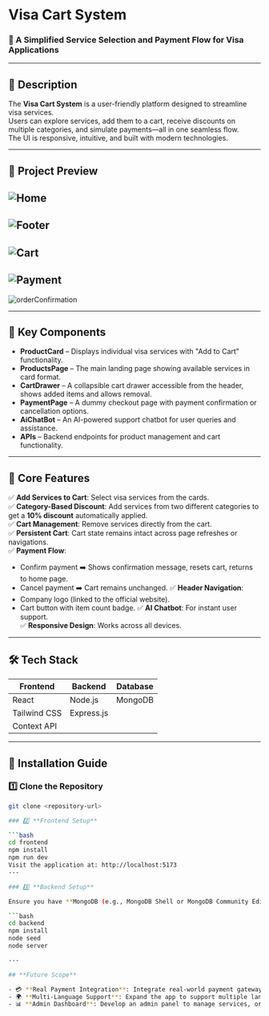 # Visa Cart System

### 🛂 A Simplified Service Selection and Payment Flow for Visa Applications

---
## 🚀 **Description**

The **Visa Cart System** is a user-friendly platform designed to streamline visa services.  
Users can explore services, add them to a cart, receive discounts on multiple categories, and simulate payments—all in one seamless flow.  
The UI is responsive, intuitive, and built with modern technologies.

---

## 📸 **Project Preview**  
<!-- Attach screenshots here --> 
![Home](https://github.com/user-attachments/assets/a4949cc3-3833-4db4-9d6f-96d347055a85)
------
![Footer](https://github.com/user-attachments/assets/8d160df2-7177-475e-bafe-2a9f664bea2f)
------
![Cart](https://github.com/user-attachments/assets/3a8b147e-92d2-4fae-92a4-462fd26d9555)
------
![Payment](https://github.com/user-attachments/assets/ccd6c615-fcc7-4682-a9f4-c4c1d226eae8)
------
![orderConfirmation](https://github.com/user-attachments/assets/2dbccc57-4a97-4014-b41d-21ed539eef56)

---

## 🧩 **Key Components**

- **ProductCard** – Displays individual visa services with "Add to Cart" functionality.
- **ProductsPage** – The main landing page showing available services in card format.
- **CartDrawer** – A collapsible cart drawer accessible from the header, shows added items and allows removal.
- **PaymentPage** – A dummy checkout page with payment confirmation or cancellation options.
- **AiChatBot** – An AI-powered support chatbot for user queries and assistance.
- **APIs** – Backend endpoints for product management and cart functionality.

---

## 🎯 **Core Features**

✅ **Add Services to Cart**: Select visa services from the cards.  
✅ **Category-Based Discount**: Add services from two different categories to get a **10% discount** automatically applied.  
✅ **Cart Management**: Remove services directly from the cart.  
✅ **Persistent Cart**: Cart state remains intact across page refreshes or navigations.  
✅ **Payment Flow**:
  - Confirm payment ➡️ Shows confirmation message, resets cart, returns to home page.
  - Cancel payment ➡️ Cart remains unchanged.
✅ **Header Navigation**:
  - Company logo (linked to the official website).
  - Cart button with item count badge.
✅ **AI Chatbot**: For instant user support.  
✅ **Responsive Design**: Works across all devices.

---

## 🛠️ **Tech Stack**

| Frontend      | Backend            | Database |
|---------------|--------------------|----------|
| React         | Node.js            | MongoDB  |
| Tailwind CSS  | Express.js         |          |
| Context API   |                    |          |

---

## 🧭 **Installation Guide**

### 1️⃣ **Clone the Repository**
```bash
git clone <repository-url>

### 2️⃣ **Frontend Setup**

```bash
cd frontend
npm install
npm run dev
Visit the application at: http://localhost:5173
---

### 3️⃣ **Backend Setup**

Ensure you have **MongoDB (e.g., MongoDB Shell or MongoDB Community Edition)** installed and running.

```bash
cd backend
npm install
node seed
node server

---

## **Future Scope**

- 💳 **Real Payment Integration**: Integrate real-world payment gateways such as Stripe or Razorpay for actual transactions.
- 🌍 **Multi-Language Support**: Expand the app to support multiple languages for a global user base.
- 📊 **Admin Dashboard**: Develop an admin panel to manage services, orders, and view user analytics.


